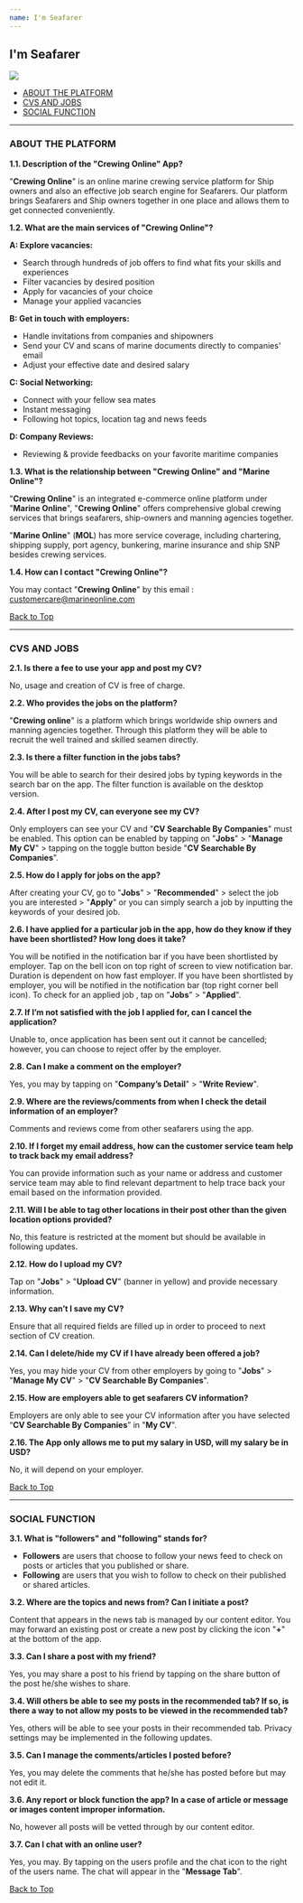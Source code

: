 ```yaml
---
name: I'm Seafarer
---
```


## I'm Seafarer

![](https://bwec-file.oss-cn-hongkong.aliyuncs.com/cms/supplier.jpg)

  * [ABOUT THE PLATFORM](#about-the-platform)
  * [CVS AND JOBS](#cvs-and-jobs)
  * [SOCIAL FUNCTION](#social-function)

---

### ABOUT THE PLATFORM


**1.1. Description of the "Crewing Online" App?**

"**Crewing Online**" is an online marine crewing service platform for Ship owners and also an effective job search engine for Seafarers. Our platform brings Seafarers and Ship owners together in one place and allows them to get connected conveniently.

**1.2. What are the main services of "Crewing Online"?**

**A: Explore vacancies:**

- Search through hundreds of job offers to find what fits your skills and experiences 
- Filter vacancies by desired position
- Apply for vacancies of your choice
- Manage your applied vacancies

**B: Get in touch with employers:**

- Handle invitations from companies and shipowners
- Send your CV and scans of marine documents directly to companies' email
- Adjust your effective date and desired salary

**C: Social Networking:**

- Connect with your fellow sea mates
- Instant messaging 
- Following hot topics, location tag and news feeds

**D: Company Reviews:**

- Reviewing & provide feedbacks on your favorite maritime companies

**1.3. What is the relationship between "Crewing Online" and "Marine Online"?**

"**Crewing Online**" is an integrated e-commerce online platform under "**Marine Online**", "**Crewing Online**" offers comprehensive global crewing services that brings seafarers, ship-owners and manning agencies together. 

"**Marine Online**" (**MOL**) has more service coverage, including chartering, shipping supply, port agency, bunkering, marine insurance and ship SNP besides crewing services.

**1.4. How can I contact "Crewing Online"?**

You may contact "**Crewing Online**" by this email : [customercare@marineonline.com](mailto:customercare@marineonline.com)


 [Back to Top](seafarer#)

---

### CVS AND JOBS


**2.1. Is there a fee to use your app and post my CV?**

No, usage and creation of CV is free of charge.


**2.2. Who provides the jobs on the platform?**

"**Crewing online**" is a platform which brings worldwide ship owners and manning agencies together. Through this platform they will be able to recruit the well trained and skilled seamen directly. 


**2.3. Is there a filter function in the jobs tabs?**

You will be able to search for their desired jobs by typing keywords in the search bar on the app. The filter function is available on the desktop version.


**2.4. After I post my CV, can everyone see my CV?**

Only employers can see your CV and "**CV Searchable By Companies**" must be enabled. This option can be enabled by tapping on "**Jobs**" > "**Manage My CV**" > tapping on the toggle button beside "**CV Searchable By Companies**".


**2.5. How do I apply for jobs on the app?**

After creating your CV, go to "**Jobs**" > "**Recommended**" > select the job you are interested > "**Apply**" or you can simply search a job by inputting the keywords of your desired job.


**2.6. I have applied for a particular job in the app, how do they know if they have been shortlisted? How long does it take?**

You will be notified in the notification bar if you have been shortlisted by employer. Tap on the bell icon on top right of screen to view notification bar. Duration is dependent on how fast employer. If you have been shortlisted by employer, you will be notified in the notification bar (top right corner bell icon). To check for an applied job , tap on "**Jobs**" > "**Applied**".


**2.7. If I’m not satisfied with the job I applied for, can I cancel the application?**

Unable to, once application has been sent out it cannot be cancelled; however, you can choose to reject offer by the employer.


**2.8. Can I make a comment on the employer?**

Yes, you may by tapping on "**Company’s Detail**" > "**Write Review**".


**2.9. Where are the reviews/comments from when I check the detail information of an employer?**

Comments and reviews come from other seafarers using the app.


**2.10. If I forget my email address, how can the customer service team help to track back my email address?**

You can provide information such as your name or address and customer service team may able to find relevant department to help trace back your email based on the information provided.


**2.11. Will I be able to tag other locations in their post other than the given location options provided?**

No, this feature is restricted at the moment but should be available in following updates.


**2.12. How do I upload my CV?**

Tap on "**Jobs**" > "**Upload CV**" (banner in yellow) and provide necessary information.


**2.13. Why can’t I save my CV?**

Ensure that all required fields are filled up in order to proceed to next section of CV creation.


**2.14. Can I delete/hide my CV if I have already been offered a job?**

Yes, you may hide your CV from other employers by going to "**Jobs**" > "**Manage My CV**" > "**CV Searchable By Companies**". 


**2.15. How are employers able to get seafarers CV information?**

Employers are only able to see your CV information after you have selected  “**CV Searchable By Companies**” in "**My CV**".


**2.16. The App only allows me to put my salary in USD, will my salary be in USD?**

No, it will depend on your employer.


 [Back to Top](seafarer#)


---

### SOCIAL FUNCTION


**3.1. What is "followers" and "following" stands for?**

- **Followers** are users that choose to follow your news feed to check on posts or articles that you published or share. 
- **Following** are users that you wish to follow to check on their published or shared articles.


**3.2. Where are the topics and news from? Can I initiate a post?**

Content that appears in the news tab is managed by our content editor. You may forward an existing post or create a new post by clicking the icon "**+**" at the bottom of the app.


**3.3. Can I share a post with my friend?**

Yes, you may share a post to his friend by tapping on the share button of the post he/she wishes to share.


**3.4. Will others be able to see my posts in the recommended tab? If so, is there a way to not allow my posts to be viewed in the recommended tab?**

Yes, others will be able to see your posts in their recommended tab. Privacy settings may be implemented in the following updates.


**3.5. Can I manage the comments/articles I posted before?**

Yes, you may delete the comments that he/she has posted before but may not edit it.


**3.6. Any report or block function the app? In a case of article or message or images content improper information.**

No, however all posts will be vetted through by our content editor.


**3.7. Can I chat with an online user?**

Yes, you may. By tapping on the users profile and the chat icon to the right of the users name. The chat will appear in the "**Message Tab**".


 [Back to Top](seafarer#)
 

